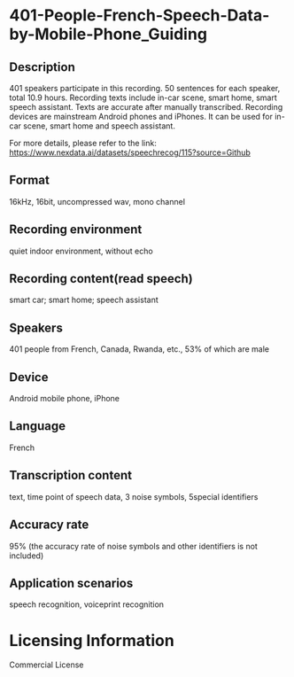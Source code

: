 # 401-People-French-Speech-Data-by-Mobile-Phone_Guiding


## Description
401 speakers participate in this recording. 50 sentences for each speaker, total 10.9 hours. Recording texts include in-car scene, smart home, smart speech assistant. Texts are accurate after manually transcribed. Recording devices are mainstream Android phones and iPhones. It can be used for in-car scene, smart home and speech assistant.

For more details, please refer to the link: https://www.nexdata.ai/datasets/speechrecog/115?source=Github



## Format
16kHz, 16bit, uncompressed wav, mono channel

## Recording environment
quiet indoor environment, without echo

## Recording content(read speech)
smart car; smart home; speech assistant

## Speakers
401 people from French, Canada, Rwanda, etc., 53% of which are male

## Device
Android mobile phone, iPhone

## Language
French

## Transcription content
text, time point of speech data, 3 noise symbols, 5special identifiers

## Accuracy rate
95% (the accuracy rate of noise symbols and other identifiers is not included)

## Application scenarios
speech recognition, voiceprint recognition

# Licensing Information
Commercial License
